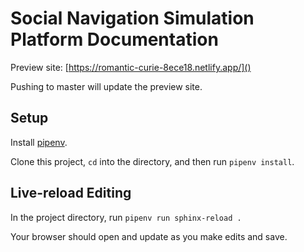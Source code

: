 # Social Navigation Simulation Platform Documentation

Preview site: [https://romantic-curie-8ece18.netlify.app/]()

Pushing to master will update the preview site.

## Setup

Install [pipenv](https://pypi.org/project/pipenv).

Clone this project, `cd` into the directory, and then run `pipenv install`.

## Live-reload Editing

In the project directory, run `pipenv run sphinx-reload .`

Your browser should open and update as you make edits and save.

